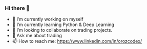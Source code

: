 ### Hi there 👋


- 🔭 I’m currently working on myself 
- 🌱 I’m currently learning Python & Deep Learning
- 👯 I’m looking to collaborate on trading projects. 
- 💬 Ask me about trading
- 📫 How to reach me: https://www.linkedin.com/in/orozcodex/
